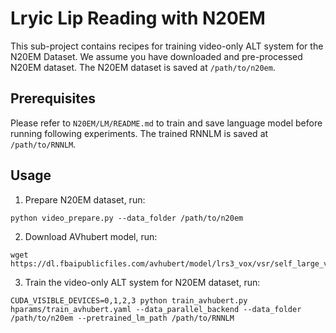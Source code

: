# Lryic Lip Reading with N20EM
This sub-project contains recipes for training video-only ALT system for the N20EM Dataset. We assume you have downloaded and pre-processed N20EM dataset. The N20EM dataset is saved at `/path/to/n20em`.

## Prerequisites
Please refer to `N20EM/LM/README.md` to train and save language model before running following experiments. The trained RNNLM is saved at `/path/to/RNNLM`.

## Usage

1. Prepare N20EM dataset, run:
```
python video_prepare.py --data_folder /path/to/n20em
```

2. Download AVhubert model, run:
```
wget https://dl.fbaipublicfiles.com/avhubert/model/lrs3_vox/vsr/self_large_vox_433h.pt
```

3. Train the video-only ALT system for N20EM dataset, run:
```
CUDA_VISIBLE_DEVICES=0,1,2,3 python train_avhubert.py hparams/train_avhubert.yaml --data_parallel_backend --data_folder /path/to/n20em --pretrained_lm_path /path/to/RNNLM
```
